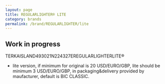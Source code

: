 ```yaml
---
layout: page
title: REGULARLIGHTER® LITE
category: brands
permalink: /brand/REGULARLIGHTER/lite
---
```

## Work in progress
 TERKAISLAND493021N224327EREGULARLIGHTERLITE®
- lite version, if minimum for original is 20 USD/EURO/GBP, lite should be minimum 3 USD/EURO/GBP, in packaging&delivery provided by maufacturer, default is BIC CLASSIC.
